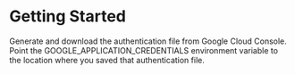# Getting Started

Generate and download the authentication file from Google Cloud Console.
Point the GOOGLE_APPLICATION_CREDENTIALS environment variable to the location where you saved that authentication file.